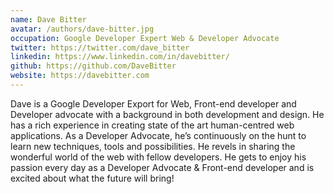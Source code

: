 ```yaml
---
name: Dave Bitter
avatar: /authors/dave-bitter.jpg
occupation: Google Developer Expert Web & Developer Advocate
twitter: https://twitter.com/dave_bitter
linkedin: https://www.linkedin.com/in/davebitter/
github: https://github.com/DaveBitter
website: https://davebitter.com
---
```


Dave is a Google Developer Export for Web, Front-end developer and Developer advocate with a background in both development and design. He has a rich experience in creating state of the art human-centred web applications. As a Developer Advocate, he’s continuously on the hunt to learn new techniques, tools and possibilities. He revels in sharing the wonderful world of the web with fellow developers. He gets to enjoy his passion every day as a Developer Advocate & Front-end developer and is excited about what the future will bring!
